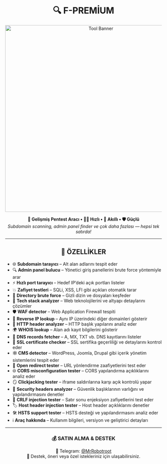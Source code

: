 <!-- Başlık ve logo -->
<h1 align="center">
  🔍 F-PREMİUM
</h1>

<p align="center">
  <img src="https://i.imgur.com/a3Fq2iG.jpeg" alt="Tool Banner" width="600"/>
</p>

<p align="center">
  <b>🔧 Gelişmiş Pentest Aracı • 👨‍💻 Hızlı • 🧠 Akıllı • 🛡️ Güçlü</b><br>
  <i>Subdomain scanning, admin panel finder ve çok daha fazlası — hepsi tek satırda!</i>
</p>

---

<h2 align="center">🚀 <b>ÖZELLİKLER</b></h2>

- 🌐 **Subdomain tarayıcı** – Alt alan adlarını tespit eder  
- 🔍 **Admin panel bulucu** – Yönetici giriş panellerini brute force yöntemiyle arar  
- ⚡ **Hızlı port tarayıcı** – Hedef IP’deki açık portları listeler  
- 💥 **Zafiyet testleri** – SQLi, XSS, LFI gibi açıkları otomatik tarar  
- 📁 **Directory brute force** – Gizli dizin ve dosyaları keşfeder  
- 🧬 **Tech stack analyzer** – Web teknolojilerini ve altyapı detaylarını çözümler  
- 🛡️ **WAF detector** – Web Application Firewall tespiti  
- 🔁 **Reverse IP lookup** – Aynı IP üzerindeki diğer domainleri gösterir  
- 🧾 **HTTP header analyzer** – HTTP başlık yapılarını analiz eder  
- 🌍 **WHOIS lookup** – Alan adı kayıt bilgilerini gösterir  
- 🧠 **DNS records fetcher** – A, MX, TXT vb. DNS kayıtlarını listeler  
- 🔐 **SSL certificate checker** – SSL sertifika geçerliliği ve detaylarını kontrol eder  
- 🕸️ **CMS detector** – WordPress, Joomla, Drupal gibi içerik yönetim sistemlerini tespit eder  
- 🔀 **Open redirect tester** – URL yönlendirme zaafiyetlerini test eder  
- 🌐 **CORS misconfiguration tester** – CORS yapılandırma açıklıklarını analiz eder  
- 🪞 **Clickjacking tester** – iframe saldırılarına karşı açık kontrolü yapar  
- 🧷 **Security headers analyzer** – Güvenlik başlıklarının varlığını ve yapılandırmasını denetler  
- 📏 **CRLF injection tester** – Satır sonu enjeksiyon zafiyetlerini test eder  
- 🏷️ **Host header injection tester** – Host header açıklıklarını denetler  
- 🛠️ **HSTS support tester** – HSTS desteği ve yapılandırmasını analiz eder  
- ℹ️ **Araç hakkında** – Kullanım bilgileri, versiyon ve geliştirici detayları  

<hr>

<h3 align="center">💰 SATIN ALMA & DESTEK</h3>
<p align="center">
  📩 Telegram: <a href="https://t.me/MrRobotroot">@MrRobotroot</a><br>
  💬 Destek, öneri veya özel istekleriniz için ulaşabilirsiniz.
</p>
